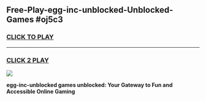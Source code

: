 
## Free-Play-egg-inc-unblocked-Unblocked-Games #oj5c3
<h3>
<a href="https://news.freeplayer.one?title=egg-inc-unblocked&ref=8M">CLICK TO PLAY</a></h3>
<hr>

<h3>
<a href="https://news.freeplayer.one?title=egg-inc-unblocked&ref=8M">CLICK 2 PLAY</a>
  
</h3>

<a href="https://news.freeplayer.one?title=egg-inc-unblocked&ref=8M"><img src="https://clearcache.store/games.png"></a>


**egg-inc-unblocked games unblocked: Your Gateway to Fun and Accessible Online Gaming**
